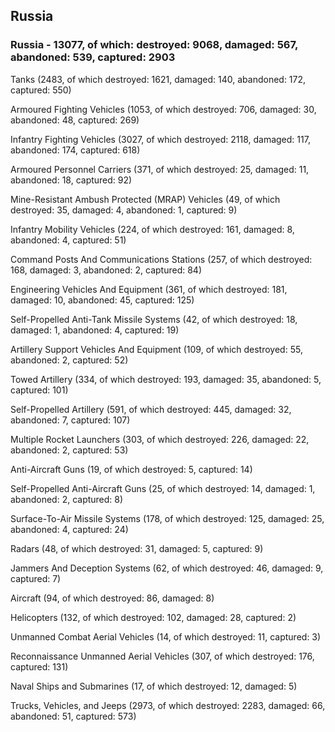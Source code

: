 
 
 ## Russia
 
 ### Russia - 13077, of which: destroyed: 9068, damaged: 567, abandoned: 539, captured: 2903

 

 

 Tanks (2483, of which destroyed: 1621, damaged: 140, abandoned: 172, captured: 550)

 Armoured Fighting Vehicles (1053, of which destroyed: 706, damaged: 30, abandoned: 48, captured: 269)

 Infantry Fighting Vehicles (3027, of which destroyed: 2118, damaged: 117, abandoned: 174, captured: 618)

 Armoured Personnel Carriers (371, of which destroyed: 25, damaged: 11, abandoned: 18, captured: 92)

 Mine-Resistant Ambush Protected (MRAP) Vehicles (49, of which destroyed: 35, damaged: 4, abandoned: 1, captured: 9)

 Infantry Mobility Vehicles (224, of which destroyed: 161, damaged: 8, abandoned: 4, captured: 51)

 Command Posts And Communications Stations (257, of which destroyed: 168, damaged: 3, abandoned: 2, captured: 84)

 Engineering Vehicles And Equipment (361, of which destroyed: 181, damaged: 10, abandoned: 45, captured: 125)

 Self-Propelled Anti-Tank Missile Systems (42, of which destroyed: 18, damaged: 1, abandoned: 4, captured: 19)

 Artillery Support Vehicles And Equipment (109, of which destroyed: 55, abandoned: 2, captured: 52)

 Towed Artillery (334, of which destroyed: 193, damaged: 35, abandoned: 5, captured: 101)

 Self-Propelled Artillery (591, of which destroyed: 445, damaged: 32, abandoned: 7, captured: 107)

 Multiple Rocket Launchers (303, of which destroyed: 226, damaged: 22, abandoned: 2, captured: 53)

 Anti-Aircraft Guns (19, of which destroyed: 5, captured: 14)

 Self-Propelled Anti-Aircraft Guns (25, of which destroyed: 14, damaged: 1, abandoned: 2, captured: 8)

 Surface-To-Air Missile Systems (178, of which destroyed: 125, damaged: 25, abandoned: 4, captured: 24)

 Radars (48, of which destroyed: 31, damaged: 5, captured: 9)

 Jammers And Deception Systems (62, of which destroyed: 46, damaged: 9, captured: 7)

 Aircraft (94, of which destroyed: 86, damaged: 8)

 Helicopters (132, of which destroyed: 102, damaged: 28, captured: 2)

 Unmanned Combat Aerial Vehicles (14, of which destroyed: 11, captured: 3)

 Reconnaissance Unmanned Aerial Vehicles (307, of which destroyed: 176, captured: 131)

 Naval Ships and Submarines (17, of which destroyed: 12, damaged: 5)

 Trucks, Vehicles, and Jeeps (2973, of which destroyed: 2283, damaged: 66, abandoned: 51, captured: 573)

